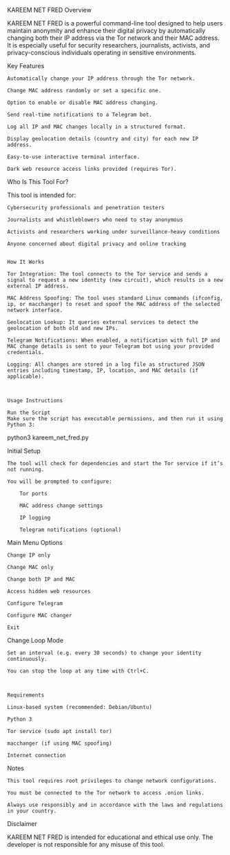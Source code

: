 KAREEM NET FRED
Overview

KAREEM NET FRED is a powerful command-line tool designed to help users maintain anonymity and enhance their digital privacy by automatically changing both their IP address via the Tor network and their MAC address. It is especially useful for security researchers, journalists, activists, and privacy-conscious individuals operating in sensitive environments.


Key Features

    Automatically change your IP address through the Tor network.

    Change MAC address randomly or set a specific one.

    Option to enable or disable MAC address changing.

    Send real-time notifications to a Telegram bot.

    Log all IP and MAC changes locally in a structured format.

    Display geolocation details (country and city) for each new IP address.

    Easy-to-use interactive terminal interface.

    Dark web resource access links provided (requires Tor).


    
Who Is This Tool For?

This tool is intended for:

    Cybersecurity professionals and penetration testers

    Journalists and whistleblowers who need to stay anonymous

    Activists and researchers working under surveillance-heavy conditions

    Anyone concerned about digital privacy and online tracking


    How It Works

    Tor Integration: The tool connects to the Tor service and sends a signal to request a new identity (new circuit), which results in a new external IP address.

    MAC Address Spoofing: The tool uses standard Linux commands (ifconfig, ip, or macchanger) to reset and spoof the MAC address of the selected network interface.

    Geolocation Lookup: It queries external services to detect the geolocation of both old and new IPs.

    Telegram Notifications: When enabled, a notification with full IP and MAC change details is sent to your Telegram bot using your provided credentials.

    Logging: All changes are stored in a log file as structured JSON entries including timestamp, IP, location, and MAC details (if applicable).



    Usage Instructions

    Run the Script
    Make sure the script has executable permissions, and then run it using Python 3:

python3 kareem_net_fred.py

Initial Setup

    The tool will check for dependencies and start the Tor service if it’s not running.

    You will be prompted to configure:

        Tor ports

        MAC address change settings

        IP logging

        Telegram notifications (optional)

Main Menu Options

    Change IP only

    Change MAC only

    Change both IP and MAC

    Access hidden web resources

    Configure Telegram

    Configure MAC changer

    Exit

Change Loop Mode

    Set an interval (e.g. every 30 seconds) to change your identity continuously.

    You can stop the loop at any time with Ctrl+C.



    Requirements

    Linux-based system (recommended: Debian/Ubuntu)

    Python 3

    Tor service (sudo apt install tor)

    macchanger (if using MAC spoofing)

    Internet connection

Notes

    This tool requires root privileges to change network configurations.

    You must be connected to the Tor network to access .onion links.

    Always use responsibly and in accordance with the laws and regulations in your country.

Disclaimer

KAREEM NET FRED is intended for educational and ethical use only. The developer is not responsible for any misuse of this tool.
